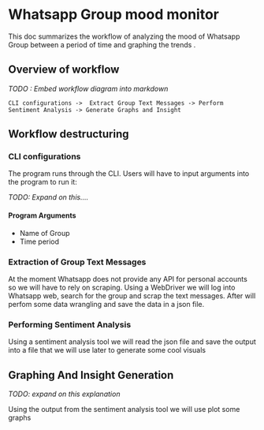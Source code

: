 # Whatsapp Group mood monitor

This doc summarizes the workflow of analyzing the mood of Whatsapp Group between a period of time and graphing the trends . 

## Overview of workflow

_TODO : Embed workflow diagram into markdown_

```
CLI configurations ->  Extract Group Text Messages -> Perform Sentiment Analysis -> Generate Graphs and Insight
```

## Workflow destructuring

### CLI configurations

The program runs through the CLI. Users will have to input arguments into the program to run it:

_TODO: Expand on this...._
#### Program Arguments
- Name of Group 
- Time period

### Extraction of Group Text Messages

At the moment Whatsapp does not provide any API for personal accounts so we will have to rely on scraping. Using a WebDriver we will log into Whatsapp web, search for the group and scrap the text messages. After will perfom some data wrangling and save the data in a json file. 

### Performing Sentiment Analysis

Using a sentiment analysis tool we will read the json file and save the output into a file that we will use later to generate some cool visuals

## Graphing And Insight Generation
_TODO: expand on this explanation_

Using the output from the sentiment analysis tool we will use plot some graphs 